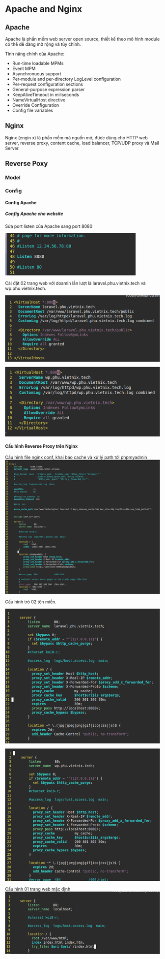 # Apache and Nginx

## Apache

Apache là phần mềm web server open source, thiết kế theo mô hình module có thể dễ dàng mở rộng và tùy chỉnh.

Tính năng chính của Apache:

* Run-time loadable MPMs
* Event MPM
* Asynchronuous support
* Per-module and per-directory LogLevel configuration
* Per-request configuration sections
* General-purpose expression parser
* KeepAliveTimeout in miliseconds
* NameVirtualHost directive
* Override Configuration
* Config file variables

## Nginx

Nginx (engin x) là phần mềm mã nguồn mở, được dùng cho HTTP web server, reverse proxy, content cache, load balancer, TCP/UDP proxy và Mail Server.

## Reverse Poxy

### Model



### Config

#### Config Apache

##### Config Apache cho website

Sửa port listen của Apache sang port 8080 

![conf/httpd.conf](../Resource/ApacheAndNginx/apache_conf.png)

Cài đặt 02 trang web với doamin lần lượt là laravel.phu.vietnix.tech và wp.phu.vietnix.tech.

![conf.d/laravel.phu.vietnix.conf](../Resource/ApacheAndNginx/laravel.phu.vietnix.tech.conf.png)

![conf.d/wp.phu.vietnix.conf](../Resource/ApacheAndNginx/wp.phu.vietnix.tech.conf.png)

#### Cấu hình Reverse Proxy trên Nginx

Cấu hình file nginx conf, khai báo cache và xử lý path tới phpmyadmin 
![nginx.conf](../Resource/ApacheAndNginx/nginx.conf.png)

Cấu hình trỏ 02 tên miền.

![conf.d/laravel.phu.vietnix.tech.conf](../Resource/ApacheAndNginx/laravel.phu.vietnix.tech.conf_nginx.png)

![conf.d/wp.phu.vietnix.tech.conf](../Resource//ApacheAndNginx/wp.phu.vietnix.tech.conf_nginx.png)

Cấu hình 01 trang web mặc định
![conf.d/default.conf](../Resource/ApacheAndNginx/default.conf.png)
